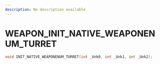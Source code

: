 ```yaml
---
description: No description available 
---
```


# WEAPON\_INIT_NATIVE_WEAPONENUM_TURRET

```cpp
void INIT_NATIVE_WEAPONENUM_TURRET(int _Unk0, int _Unk1, int _Unk2);
```